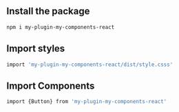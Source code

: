 ## Install the package
```bash
npm i my-plugin-my-components-react
```

## Import styles
```bash
import 'my-plugin-my-components-react/dist/style.csss'
```

## Import Components
```bash
import {Button} from 'my-plugin-my-components-react'
```